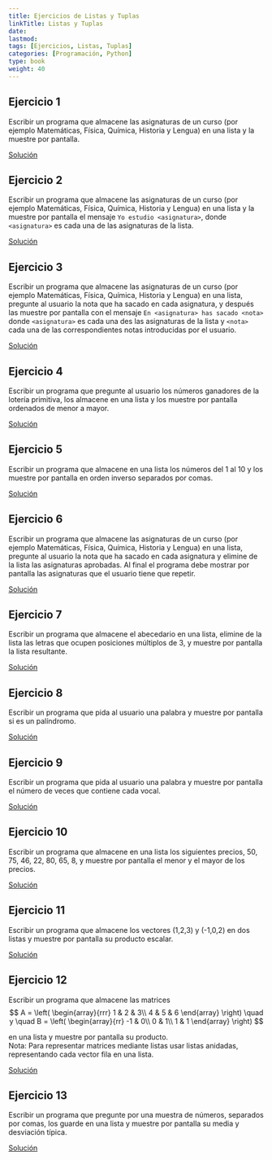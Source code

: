 ```yaml
---
title: Ejercicios de Listas y Tuplas
linkTitle: Listas y Tuplas
date: 
lastmod:
tags: [Ejercicios, Listas, Tuplas]
categories: [Programación, Python]
type: book
weight: 40
---
```


## Ejercicio 1

Escribir un programa que almacene las asignaturas de un curso (por ejemplo Matemáticas, Física, Química, Historia y Lengua) en una lista y la muestre por pantalla.

<a href="https://colab.research.google.com/github/asalber/aprendeconalf/blob/master/content/es/docencia/python/ejercicios/soluciones/listas-tuplas/ejercicio1.ipynb" class="btn btn-info">Solución</a>

## Ejercicio 2

Escribir un programa que almacene las asignaturas de un curso (por ejemplo Matemáticas, Física, Química, Historia y Lengua) en una lista y la muestre por pantalla el mensaje `Yo estudio <asignatura>`, donde `<asignatura>` es cada una de las asignaturas de la lista.

<a href="https://colab.research.google.com/github/asalber/aprendeconalf/blob/master/content/es/docencia/python/ejercicios/soluciones/listas-tuplas/ejercicio2.ipynb" class="btn btn-info">Solución</a>

## Ejercicio 3

Escribir un programa que almacene las asignaturas de un curso (por ejemplo Matemáticas, Física, Química, Historia y Lengua) en una lista, pregunte al usuario la nota que ha sacado en cada asignatura, y después las muestre por pantalla con el mensaje `En <asignatura> has sacado <nota>` donde `<asignatura>` es cada una des las asignaturas de la lista y `<nota>` cada una de las correspondientes notas introducidas por el usuario.

<a href="https://colab.research.google.com/github/asalber/aprendeconalf/blob/master/content/es/docencia/python/ejercicios/soluciones/listas-tuplas/ejercicio3.ipynb" class="btn btn-info">Solución</a>

## Ejercicio 4

Escribir un programa que pregunte al usuario los números ganadores de la lotería primitiva, los almacene en una lista y los muestre por pantalla ordenados de menor a mayor.

<a href="https://colab.research.google.com/github/asalber/aprendeconalf/blob/master/content/es/docencia/python/ejercicios/soluciones/listas-tuplas/ejercicio4.ipynb" class="btn btn-info">Solución</a>

## Ejercicio 5

Escribir un programa que almacene en una lista los números del 1 al 10 y los muestre por pantalla en orden inverso separados por comas.

<a href="https://colab.research.google.com/github/asalber/aprendeconalf/blob/master/content/es/docencia/python/ejercicios/soluciones/listas-tuplas/ejercicio5.ipynb" class="btn btn-info">Solución</a>

## Ejercicio 6

Escribir un programa que almacene las asignaturas de un curso (por ejemplo Matemáticas, Física, Química, Historia y Lengua) en una lista, pregunte al usuario la nota que ha sacado en cada asignatura y elimine de la lista las asignaturas aprobadas. Al final el programa debe mostrar por pantalla las asignaturas que el usuario tiene que repetir.

<a href="https://colab.research.google.com/github/asalber/aprendeconalf/blob/master/content/es/docencia/python/ejercicios/soluciones/listas-tuplas/ejercicio6.ipynb" class="btn btn-info">Solución</a>

## Ejercicio 7

Escribir un programa que almacene el abecedario en una lista, elimine de la lista las letras que ocupen posiciones múltiplos de 3, y muestre por pantalla la lista resultante.

<a href="https://colab.research.google.com/github/asalber/aprendeconalf/blob/master/content/es/docencia/python/ejercicios/soluciones/listas-tuplas/ejercicio7.ipynb" class="btn btn-info">Solución</a>

## Ejercicio 8

Escribir un programa que pida al usuario una palabra y muestre por pantalla si es un palíndromo.

<a href="https://colab.research.google.com/github/asalber/aprendeconalf/blob/master/content/es/docencia/python/ejercicios/soluciones/listas-tuplas/ejercicio8.ipynb" class="btn btn-info">Solución</a>

## Ejercicio 9

Escribir un programa que pida al usuario una palabra y muestre por pantalla el número de veces que contiene cada vocal.

<a href="https://colab.research.google.com/github/asalber/aprendeconalf/blob/master/content/es/docencia/python/ejercicios/soluciones/listas-tuplas/ejercicio9.ipynb" class="btn btn-info">Solución</a>

## Ejercicio 10

Escribir un programa que almacene en una lista los siguientes precios, 50, 75, 46, 22, 80, 65, 8, y muestre por pantalla el menor y el mayor de los precios.

<a href="https://colab.research.google.com/github/asalber/aprendeconalf/blob/master/content/es/docencia/python/ejercicios/soluciones/listas-tuplas/ejercicio10.ipynb" class="btn btn-info">Solución</a>

## Ejercicio 11

Escribir un programa que almacene los vectores (1,2,3) y (-1,0,2) en dos listas y muestre por pantalla su producto escalar.

<a href="https://colab.research.google.com/github/asalber/aprendeconalf/blob/master/content/es/docencia/python/ejercicios/soluciones/listas-tuplas/ejercicio11.ipynb" class="btn btn-info">Solución</a>

## Ejercicio 12

Escribir un programa que almacene las matrices
$$
A = \left(
  \begin{array}{rrr}
  1 & 2 & 3\\
  4 & 5 & 6
  \end{array}
  \right)
  \quad  y
  \quad
  B = \left(
  \begin{array}{rr}
  -1 & 0\\
  0 & 1\\
  1 & 1
  \end{array}
  \right)
$$

en una lista y muestre por pantalla su producto.  
Nota: Para representar matrices mediante listas usar listas anidadas, representando cada vector fila en una lista.

<a href="https://colab.research.google.com/github/asalber/aprendeconalf/blob/master/content/es/docencia/python/ejercicios/soluciones/listas-tuplas/ejercicio12.ipynb" class="btn btn-info">Solución</a>

## Ejercicio 13

Escribir un programa que pregunte por una muestra de números, separados por comas, los guarde en una lista y muestre por pantalla su media y desviación típica.

<a href="https://colab.research.google.com/github/asalber/aprendeconalf/blob/master/content/es/docencia/python/ejercicios/soluciones/listas-tuplas/ejercicio13.ipynb" class="btn btn-info">Solución</a>
